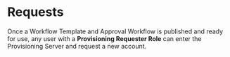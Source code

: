 ﻿[title]: # (Requests)
[tags]: # (,)
[priority]: # (2000)
# Requests

Once a Workflow Template and Approval Workflow is published and ready for use, any user with a **Provisioning Requester Role** can enter the Provisioning Server and request a new account.